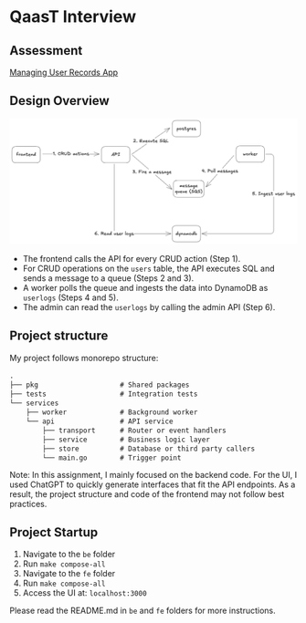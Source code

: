 # QaasT Interview

## Assessment
[Managing User Records App](https://doc.clickup.com/3627772/p/h/3epqw-568058/983f09565a115c8/3epqw-568058)

## Design Overview
![Overview](./diagrams/overview.excalidraw.png)

- The frontend calls the API for every CRUD action (Step 1).
- For CRUD operations on the `users` table, the API executes SQL and sends a message to a queue (Steps 2 and 3).
- A worker polls the queue and ingests the data into DynamoDB as `userlogs` (Steps 4 and 5).
- The admin can read the `userlogs` by calling the admin API (Step 6).

## Project structure

My project follows monorepo structure:
```
.
├── pkg                    # Shared packages
├── tests                  # Integration tests
└── services
    ├── worker             # Background worker
    └── api                # API service
        ├── transport      # Router or event handlers
        ├── service        # Business logic layer
        ├── store          # Database or third party callers
        └── main.go        # Trigger point
```

Note: In this assignment, I mainly focused on the backend code. For the UI, I used ChatGPT to quickly generate interfaces that fit the API endpoints. As a result, the project structure and code of the frontend may not follow best practices.

## Project Startup
1. Navigate to the `be` folder
2. Run `make compose-all`
3. Navigate to the `fe` folder
4. Run `make compose-all`
5. Access the UI at: `localhost:3000`

Please read the README.md in `be` and `fe` folders for more instructions.